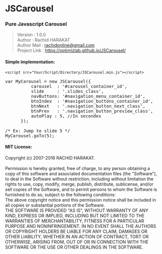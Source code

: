 # JSCarousel
<h3>Pure Javascript Carousel</h3>

> Version : 1.0.0<br>
> Author : Rachid HARAKAT<br>
> Author Mail : rachidonline@gmail.com<br>
> Project Link : https://optimizlab.github.io/JSCarousel/

<h4>Simple implementation:</h4>

`<script src="Your/Script/Directory/JSCarousel.min.js"></script>`
<pre>var MyCarousel = new JSCarousel({
          carousel  : '#carousel_container_id',
          slide     : '.slides_class',
          navButtons: '#navigation_menu_container_id',
          btnIndex  : '#navigation_buttons_container_id',
          btnNext   : '.navigation_button_next_class',
          btnPrev   : '.navigation_button_preview_class',
          autoPlay : 5, //In secondes
      });
      
/* Ex: Jump to slide 5 */
MyCarousel.goTo(5);
</pre>

<h4>MIT License:</h4>
Copyright (c) 2007-2016 RACHID HARAKAT.<br><br>
Permission is hereby granted, free of charge, to any person obtaining a copy
of this software and associated documentation files (the "Software"), to deal
in the Software without restriction, including without limitation the rights
to use, copy, modify, merge, publish, distribute, sublicense, and/or sell
copies of the Software, and to permit persons to whom the Software is
furnished to do so, subject to the following conditions:
<br>
The above copyright notice and this permission notice shall be included in all
copies or substantial portions of the Software.
<br>
THE SOFTWARE IS PROVIDED "AS IS", WITHOUT WARRANTY OF ANY KIND, EXPRESS OR
IMPLIED, INCLUDING BUT NOT LIMITED TO THE WARRANTIES OF MERCHANTABILITY,
FITNESS FOR A PARTICULAR PURPOSE AND NONINFRINGEMENT. IN NO EVENT SHALL THE
AUTHORS OR COPYRIGHT HOLDERS BE LIABLE FOR ANY CLAIM, DAMAGES OR OTHER
LIABILITY, WHETHER IN AN ACTION OF CONTRACT, TORT OR OTHERWISE, ARISING FROM,
OUT OF OR IN CONNECTION WITH THE SOFTWARE OR THE USE OR OTHER DEALINGS IN THE
SOFTWARE.
